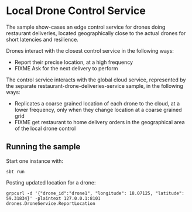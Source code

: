 # Local Drone Control Service

The sample show-cases an edge control service for drones doing restaurant deliveries,
located geographically close to the actual drones for short latencies and resilience. 

Drones interact with the closest control service in the following ways:

 * Report their precise location, at a high frequency
 * FIXME Ask for the next delivery to perform

The control service interacts with the global cloud service, represented by the separate 
restaurant-drone-deliveries-service sample, in the following ways:

 * Replicates a coarse grained location of each drone to the cloud, at a lower frequency, 
   only when they change location at a coarse grained grid
 * FIXME get restaurant to home delivery orders in the geographical area of the local drone control 

## Running the sample

Start one instance with:

```
sbt run
```

Posting updated location for a drone:

```
grpcurl -d '{"drone_id":"drone1", "longitude": 18.07125, "latitude": 59.31834}' -plaintext 127.0.0.1:8101 drones.DroneService.ReportLocation
```